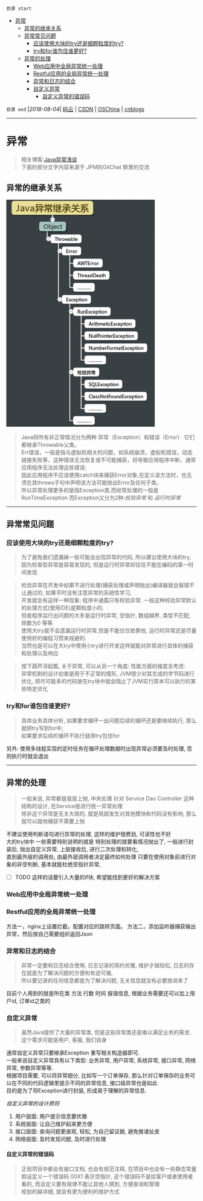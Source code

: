 `目录 start`
 
- [异常](#异常)
    - [异常的继承关系](#异常的继承关系)
    - [异常常见问题](#异常常见问题)
        - [应该使用大块的try还是细颗粒度的try?](#应该使用大块的try还是细颗粒度的try)
        - [try和for谁包住谁更好?](#try和for谁包住谁更好)
    - [异常的处理](#异常的处理)
        - [Web应用中全局异常统一处理](#web应用中全局异常统一处理)
        - [Restful应用的全局异常统一处理](#restful应用的全局异常统一处理)
        - [异常和日志的结合](#异常和日志的结合)
        - [自定义异常](#自定义异常)
            - [自定义异常的错误码](#自定义异常的错误码)

`目录 end` |_2018-08-04_| [码云](https://gitee.com/gin9) | [CSDN](http://blog.csdn.net/kcp606) | [OSChina](https://my.oschina.net/kcp1104) | [cnblogs](http://www.cnblogs.com/kuangcp)
****************************************
# 异常
> 相关博客:[Java异常浅谈](http://www.cnblogs.com/focusj/archive/2011/12/26/2301524.html)  
下面的部分文字内容来源于 JPM的GitChat 群里的交流 

## 异常的继承关系
![异常结构](https://raw.githubusercontent.com/Kuangcp/ImageRepos/master/Tech/Java/Exception/structure.png)

> Java将所有非正常情况分为两种 异常（Exception）和错误（Error） 它们都继承Throwable父类。  
Err错误，一般是指与虚拟机相关的问题，如系统崩溃，虚拟机错误，动态链接失败等，这种错误无法恢复或不可能捕获，将导致应用程序中断，通常应用程序无法处理这些错误;  
因此应用程序不应该使用catch块来捕获Error对象,在定义该方法时，也无须在其throws子句中声明该方法可能抛出Error及任何子类。  
所以异常处理更多的是指Exception类,而经常处理的一般是RunTimeException 而Exception又分为2种:_校验异常_ 和 _运行时异常_  

****************************
## 异常常见问题
### 应该使用大块的try还是细颗粒度的try?
> 为了避免我们遗漏掉一些可能会出现异常的代码, 所以建议使用大块的try, 因为检查型异常是容易发现的, 但是运行时异常却往往不能在编码的第一时间发现

> 检验异常在开发中如果不进行处理(捕获处理或声明抛出)编译器就会报错不让通过的, 如果平时没有注意异常的系统性学习,  
开发就会有这样一种现象: 程序中通篇只有校验异常. 一般这种校验异常默认的处理方式(使用IDE)是颗粒度小的.  
但是程序运行出问题的大多是运行时异常, 空指针, 数组越界, 类型不匹配, 除数为0 等等.  
使用大try就不会遗漏运行时异常,但是不能仅仅依靠他, 运行时异常还是尽量使用好的编程习惯来规避的.  
当然也是可以在大try中使用小try进行开发这样就能对异常进行具体的捕获和处理以及响应  

> 按下葫芦浮起瓢, 关于异常, 可以从另一个角度: 性能方面的维度去考虑:  
异常机制的设计初衷是用于不正常的情形, JVM很少对其生成的字节码进行优化, 把尽可能多的代码放在try块中就会阻止了JVM实行原本可以执行的某些特定优化

### try和for谁包住谁更好?
> 具体业务具体分析, 如果要求循环一出问题后续的循环还是要继续执行, 那么就把try写到for中;  
如果要求后续的循环不执行就用try包住for

另外: 使用多线程实现的定时任务在循环处理数据时出现异常必须要及时处理, 否则执行时就会退出

********************
## 异常的处理
> 一般来说, 异常都是层层上抛, 中央处理 针对 Service Dao Controller 这种结构的设计, 在Service层进行统一异常处理  
> 除非这个异常是无关大局的, 就是局部发生对其他模块和代码没有影响, 那么就可以就地捕获不需要上抛

不建议使用判断语句进行异常的处理, 这样的维护很费劲, 可读性也不好  
大的try块中 一些需要特别说明的就是 特别处理的就要看情况抛出了, 一般进行封装后, 抛出自定义异常, 上层接收后, 进行二次处理和转化,  
直到最外层的调用处, 由最外层调用者决定最终如何处理 只要在使用对象前进行对象的非空判断, 基本就能杜绝空指针异常, 

- [ ] TODO 这样的话要引入大量的if块, 希望能找到更好的解决方案

### Web应用中全局异常统一处理


### Restful应用的全局异常统一处理
方法一，nginx上设置拦截，配置对应的跳转页面。
方法二，添加监听器捕获输出异常，然后按自己需要组织返回Json




### 异常和日志的结合
> 异常一定要和日志结合使用, 日志记录的简约优雅, 维护才越轻松, 日志的存在就是为了解决问题的方便和有迹可循,   
> 所以要记录的任何信息都是为了解决问题, 无关信息就没有必要放进来了

目前个人用到的就是所在类 方法 行数 时间 报错信息, 根据业务需要还可以加上用户id, 订单id之类的

### 自定义异常
> 虽然Java提供了大量的异常类, 但是这些异常类还是难以满足业务的需求, 这个需求可能是用户, 客服, 我们自身

通常自定义异常只要继承Exception 重写相关构造器即可.  
一般来说自定义异常具有以下类型: 业务异常, 用户异常, 系统异常, 接口异常, 网络异常, 参数异常等等.  
根据项目需要, 可以将异常细分, 比如写一个订单保存, 那么针对订单保存的业务可以在不同的代码逻辑里提示不同的异常信息, 接口级异常也是如此  
目的是为了将Exception进行封装, 形成易于理解的异常信息.  

_自定义异常的设计原则_
1. 用户层面: 用户提示信息要优雅
2. 系统层面: 让自己维护起来更方便
3. 接口层面: 查询问题更直观, 轻松, 为自己留证据, 避免推诿扯皮
4. 网络层面: 及时发现问题, 及时进行处理

#### 自定义异常的错误码
> 正规项目中都会有接口文档, 也会有规范注释, 在项目中也会有一些静态常量  
假设定义一个错误码 00X1 表示空指针, 这个错误码不是给客户或者使用者看的, 而且定义要有规律不能让其他人猜到, 方便查询和管理  
规划的越详细, 就会有更为便利的维护方式
